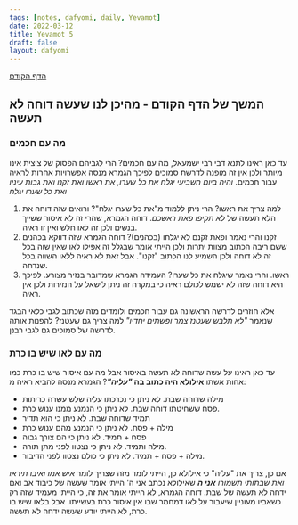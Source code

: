 ```yaml
---
tags: [notes, dafyomi, daily, Yevamot] 
date: 2022-03-12
title: Yevamot 5
draft: false
layout: dafyomi
---
```


[הדף הקודם](../2022-03-11)

## המשך של הדף הקודם - מהיכן לנו שעשה דוחה לא תעשה
### מה עם חכמים
עד כאן ראינו לתנא דבי רבי ישמעאל, מה עם חכמים? הרי לגביהם הפסוק של ציצית אינו מיותר ולכן אין זה מופנה לדרשת סמוכים
לפיכך הגמרא מנסה אפשרויות אחרות לראיה עבור חכמים.
*והיה ביום השביעי יגלח את כל שערו, את ראשו ואת זקנו ואת גבות עיניו ואת כל שערו יגלח* 
1. למה צריך את ראשו? הרי ניתן ללמוד מ"את כל שערו יגלח"? ורואים שזה דוחה את הלא תעשה של *לא תקיפו פאת ראשכם*. דוחה הגמרא, שהרי זה לא איסור ששייך בנשים ולכן זה לאו חלש ואין זו ראיה.
2. זקנו והרי נאמר ופאת זקנם לא יגלחו (בכהנים)? דוחה הגמרא שזה דווקא בכהנים ששם ריבה הכתוב מצוות יתרות ולכן הייתי אומר שבגלל זה אפילו לאו שאין שוה בכל זה לא דוחה ולכן השמיע לנו הכתוב "זקנו". אבל זאת לא ראיה ללאו השווה בכל שנדחה.
3. ראשו. והרי נאמר שיגלח את כל שערו? העמידה הגמרא שמדובר בנזיר מצורע. לפיכך היא דוחה שזה לא ישמש לכולם ראיה כי במקרה זה ניתן לישאל על הנזירות ולכן אין ראיה.

אלא חוזרים לדרשה הראשונה גם עבור חכמים ולומדים מזה שכתוב לגבי כלאי הבגד שנאמר *"לא תלבש שעטנז צמר ופשתים יחדיו"* למה צריך גם שעטנז? להפנות אותה לדרשה של סמוכים גם לגבי רבנן.
### מה עם לאו שיש בו כרת
עד כאן ראינו על עשה שדוחה לא תעשה באיסור אבל מה עם איסור שיש בו כרת כמו אחות אשתו **אילולא היה כתוב בה *"עליה"***?
הגמרא מנסה להביא ראיה מ:
- מילה שדוחה שבת. לא ניתן כי נכרכתו עליה שלש עשרה כריתות
- פסח ששחיטתו דוחה שבת. לא ניתן כי הנמנע ממנו ענוש כרת.
- תמיד שדוחה שבת. לא ניתן כי הוא תדיר
- מילה + פסח. לא ניתן כי הנמנע מהם ענוש כרת
- פסח + תמיד. לא ניתן כי הם צורך גבוה
- מילה ותמיד. לא ניתן כי נצטוו לפני מתן תורה.
- מילה + פסח + תמיד. לא ניתן כי כולם נצטוו לפני הדיבור.

אם כן, צריך את "עליה" כי אילולא כן, הייתי לומד מזה שצריך לומר *איש אמו ואיבו תיראו ואת שבתותי תשמורו **אני ה*** שאילולא נכתב אני ה' הייתי אומר שעשה של כיבוד אב ואם ידחה לא תעשה של שבת. דוחה הגמרא, לא הייתי אומר את זה, כי הייתי מעמיד שזה רק כשאביו מעוניין שיעבור על לאו דמחמר שבו אין איסור כרת בעשייתו. 
אבל בלאו שיש בו כרת, לא הייתי יודע שעשה ידחה לא תעשה.

 

